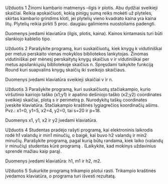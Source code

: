 Užduotis 1
Žinomi kambario matmenys –ilgis ir plotis. Abu dydžiai sveikieji skaičiai. Reikia apskaičiuoti, kokią pinigų sumą reiks mokėti už plyteles, skirtas kambario grindims kloti, jei plytelių vieno kvadrato kaina yra kaina litų. Plytelių reikia pirkti 5 proc. daugiau galimiems nuostoliams padengti.

Duomenys įvedami klaviatūra (ilgis, plotis, kaina). Kainos kintamasis turi būti slankiojo kablelio tipo.

Užduotis 2
Parašykite programą, kuri suskaičiuotų, kiek knygų k vidutiniškai per metus perskaito vienas mokyklos bibliotekos lankytojas. Žinomas vidutiniškai per mėnesį perskaitytų knygų skaičius v ir vidutiniškai per metus apsilankiųsių bibliotekoje skaičius n. Spręsdami taikykite funkciją Round kuri suapvalins knygų skaičių iki sveikojo skaičiaus.

Duomenys įvedami klaviatūra sveikieji skaičiai v ir n.

Užduotis 3
Parašykite programą, kuri suskaičiuotų stačiakampio, kurio viršutinio kairiojo taško (x1;y1) ir apatino dešiniojo taško (x2;y2) coordinates sveikieji skaičiai, plotą s  ir perimetrą p.
Nurodykitų taškų coordinates įveskite klaviatūra. Stačiakampio kraštinės lygiagrečios koordinačių ašims. Pvz.: x1=0, y1=5, x2=4, y2=0, tai s=20 ir p=18.

Duomenys x1, y1, x2 ir y2 įvedami klaviatūra.

Užduotis 4
Studentas pradėjo rašyti programą, kai elektroninis laikrodis rodė h1 valandų ir min1 minučių, o baigė, kai buvo h2 valandų ir min2 minučių. Parašykite programą, pagal kurią būtų randama, kiek laiko (valandų ir minučių) studentas kūrė programą . (Laikykite, kad mokinys uždavinius sprendė mažiau kaip parą).

Duomenys įvedami klaviatūra: h1, m1 ir h2, m2.

Užduotis 5
Sukurkite programą trikampio plotui rasti. Trikampio kraštinės įvedamos klaviatūra, o programa turi išvesti rezultatą.